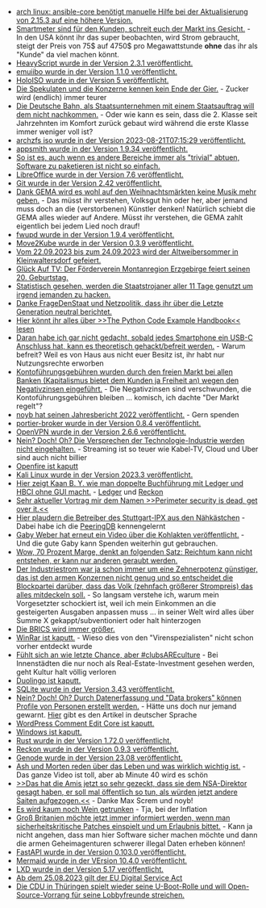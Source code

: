 * [arch linux: ansible-core benötigt manuelle Hilfe bei der Aktualisierung von 2.15.3 auf eine höhere Version.](https://archlinux.org/news/ansible-core-2153-1-update-may-require-manual-intervention/)
* [Smartmeter sind für den Kunden, schreit euch der Markt ins Gesicht.](http://blog.fefe.de/?ts=9a1cba01) - In den USA könnt ihr das super beobachten, wird Strom gebraucht, steigt der Preis von 75$ auf 4750$ pro Megawattstunde **ohne** das ihr als "Kunde" da viel machen könnt.
* [HeavyScript wurde in der Version 2.3.1 veröffentlicht.](https://github.com/Heavybullets8/heavy_script/releases/tag/v2.3.1)
* [emuiibo wurde in der Version 1.1.0 veröffentlicht.](https://wiidatabase.de/emuiibo-v1-1-0/)
* [HoloISO wurde in der Version 5 veröffentlicht.](https://github.com/HoloISO/holoiso/releases/tag/5)
* [Die Spekulaten und die Konzerne kennen kein Ende der Gier.](http://blog.fefe.de/?ts=9a1de909) - Zucker wird (endlich) immer teurer
* [Die Deutsche Bahn, als Staatsunternehmen mit einem Staatsauftrag will dem nicht nachkommen.](http://blog.fefe.de/?ts=9a1de729) - Oder wie kann es sein, dass die 2. Klasse seit Jahrzehnten im Komfort zurück gebaut wird während die erste Klasse immer weniger voll ist?
* [archzfs iso wurde in der Version 2023-08-21T07:15:29 veröffentlicht.](https://archzfs.leibelt.de/)
* [appsmith wurde in der Version 1.9.34 veröffentlicht.](https://github.com/appsmithorg/appsmith/releases/tag/v1.9.34)
* [So ist es, auch wenn es andere Bereiche immer als "trivial" abtuen, Software zu paketieren ist nicht so einfach.](https://utcc.utoronto.ca/~cks/space/blog/linux/PackagingTakesWork)
* [LibreOffice wurde in der Version 7.6 veröffentlicht.](https://www.borncity.com/blog/2023/08/22/libreoffice-7-6-freigegeben/)
* [Git wurde in der Version 2.42 veröffentlicht.](https://www.phoronix.com/news/Git-2.42-Released)
* [Dank GEMA wird es wohl auf den Weihnachtsmärkten keine Musik mehr geben.](https://netzpolitik.org/2023/gema-wucher-staedte-fuerchten-stille-nacht-auf-weihnachtsmaerkten/) - Das müsst ihr verstehen, Volksgut hin oder her, aber jemand muss doch an die (verstorbenen) Künstler denken! Natürlich schiebt die GEMA alles wieder auf Andere. Müsst ihr verstehen, die GEMA zahlt eigentlich bei jedem Lied noch drauf!
* [fwupd wurde in der Version 1.9.4 veröffentlicht.](https://github.com/fwupd/fwupd/releases/tag/1.9.4)
* [Move2Kube wurde in der Version 0.3.9 veröffentlicht.](https://github.com/konveyor/move2kube/releases/tag/v0.3.9)
* [Vom 22.09.2023 bis zum 24.09.2023 wird der Altweibersommer in Kleinwaltersdorf gefeiert.](https://kleinwaltersdorf.de/index.php/2023/08/22/altweibersommer-2023/)
* [Glück Auf TV: Der Förderverein Montanregion Erzgebirge feiert seinen 20. Geburtstag.](https://www.youtube.com/watch?v=WsHa68YYwsw)
* [Statistisch gesehen, werden die Staatstrojaner aller 11 Tage genutzt um irgend jemanden zu hacken.](https://netzpolitik.org/2023/justizstatistik-2021-polizei-hackt-alle-elf-tage-mit-staatstrojanern/)
* [Danke FrageDenStaat und Netzpolitik, dass ihr über die Letzte Generation neutral berichtet.](https://netzpolitik.org/2023/razzia-bei-letzter-generation-fragdenstaat-veroeffentlicht-gerichtsbeschluesse/)
* [Hier könnt ihr alles über >>The Python Code Example Handbook<< lesen](https://www.freecodecamp.org/news/the-python-code-example-handbook/)
* [Daran habe ich gar nicht gedacht, sobald jedes Smartphone ein USB-C Anschluss hat, kann es theoretisch gehackt/befreit werden.](https://www.youtube.com/watch?v=0UIpg19KECw) - Warum befreit? Weil es von Haus aus nicht euer Besitz ist, ihr habt nur Nutzungsrechte erworben
* [Kontoführungsgebühren wurden durch den freien Markt bei allen Banken (Kapitalismus bietet dem Kunden ja Freiheit an) wegen den Negativzinsen eingeführt.](http://blog.fefe.de/?ts=9a1b15b0) - Die Negativzinsen sind verschwunden, die Kontoführungsgebühren bleiben ... komisch, ich dachte "Der Markt regelt"?
* [noyb hat seinen Jahresbericht 2022 veröffentlicht.](https://noyb.eu/de/annual-report-2022-out-now) - Gern spenden
* [portier-broker wurde in der Version 0.8.4 veröffentlicht.](https://github.com/portier/portier-broker/releases/tag/v0.8.4)
* [OpenVPN wurde in der Version 2.6.6 veröffentlicht.](https://github.com/OpenVPN/openvpn/releases/tag/v2.6.6)
* [Nein? Doch! Oh? Die Versprechen der Technologie-Industrie werden nicht eingehalten.](http://blog.fefe.de/?ts=9a18ca40) - Streaming ist so teuer wie Kabel-TV, Cloud und Uber sind auch nicht billier
* [Openfire ist kaputt](https://www.bleepingcomputer.com/news/security/over-3-000-openfire-servers-vulnerable-to-takover-attacks/)
* [Kali Linux wurde in der Version 2023.3 veröffentlicht.](https://www.bleepingcomputer.com/news/security/kali-linux-20233-released-with-9-new-tools-internal-changes/)
* [Hier zeigt Kaan B. Y. wie man doppelte Buchführung mit Ledger und HBCI ohne GUI macht.](https://media.ccc.de/v/gpn21-10-buchhaltung-leicht-gemacht-mit-floss) - [Ledger](https://github.com/ledger/ledger) und [Reckon](https://github.com/cantino/reckon)
* [Sehr aktueller Vortrag mir dem Namen >>Perimeter security is dead, get over it.<<](https://media.ccc.de/v/gpn21-88-perimeter-security-is-dead-get-over-it-)
* [Hier plaudern die Betreiber des Stuttgart-IPX aus den Nähkästchen](https://media.ccc.de/v/gpn21-81-wie-tauscht-man-eigentlich-internet-) - Dabei habe ich die [PeeringDB](https://www.peeringdb.com/) kennengelernt
* [Gaby Weber hat erneut ein Video über die Kohlakten veröffentlicht.](http://blog.fefe.de/?ts=9a19e8bd) - Und die gute Gaby kann Spenden weiterhin gut gebrauchen.
* [Wow, 70 Prozent Marge, denkt an folgenden Satz: Reichtum kann nicht entstehen, er kann nur anderen geraubt werden.](http://blog.fefe.de/?ts=9a19e18b)
* [Der Industriestrom war ja schon immer um eine Zehnerpotenz günstiger, das ist den armen Konzernen nicht genug und so entscheidet die Blockpartei darüber, dass das Volk (zehnfach größerer Strompreis) das alles mitdeckeln soll.](http://blog.fefe.de/?ts=9a19dfd2) - So langsam verstehe ich, warum mein Vorgesetzter schockiert ist, weil ich mein Einkommen an die gesteigerten Ausgaben anpassen muss ... in seiner Welt wird alles über Summe X gekappt/subventioniert oder halt hinterzogen
* [Die BRICS wird immer größer.](http://blog.fefe.de/?ts=9a19dd68)
* [WinRar ist kaputt.](http://blog.fefe.de/?ts=9a19d635) - Wieso dies von den "Virenspezialisten" nicht schon vorher entdeckt wurde
* [Fühlt sich an wie letzte Chance, aber #clubsAREculture](https://events.ccc.de/2023/08/25/clubsareculture-kickoff/) - Bei Innenstädten die nur noch als Real-Estate-Investment gesehen werden, geht Kultur halt völlig verloren
* [Duolingo ist kaputt.](https://www.borncity.com/blog/2023/08/24/duolingo-leck-mit-26-millionen-nutzerdatenstze-prfung-auf-have-i-been-pawned-mglich/)
* [SQLite wurde in der Version 3.43 veröffentlicht.](https://www.phoronix.com/news/SQLite-3.43-Released)
* [Nein? Doch! Oh? Durch Datenerfassung und "Data brokers" können Profile von Personen erstellt werden.](https://netzpolitik.org/2023/eu-country-comparison-how-data-brokers-are-screening-us/) - Hätte uns doch nur jemand gewarnt. [Hier](https://netzpolitik.org/2023/europa-vergleich-wie-eng-uns-datenhaendler-auf-die-pelle-ruecken/) gibt es den Artikel in deutscher Sprache
* [WordPress Comment Edit Core ist kaputt.](https://www.borncity.com/blog/2023/08/24/wordpress-plugin-comment-edit-core-3-0-9-brickt-installationen/)
* [Windows ist kaputt.](https://www.bleepingcomputer.com/news/microsoft/new-windows-updates-cause-unsupported-processor-blue-screens/)
* [Rust wurde in der Version 1.72.0 veröffentlicht.](https://blog.rust-lang.org/2023/08/24/Rust-1.72.0.html)
* [Reckon wurde in der Version 0.9.3 veröffentlicht.](https://github.com/cantino/reckon/releases/tag/v0.9.3)
* [Genode wurde in der Version 23.08 veröffentlicht.](https://github.com/genodelabs/genode/releases/tag/23.08)
* [Ash und Morten reden über das Leben und was wirklich wichtig ist.](https://www.youtube.com/watch?v=XCND821EeW8) - Das ganze Video ist toll, aber ab Minute 40 wird es schön
* [>>Das hat die Amis jetzt so sehr gezeckt, dass sie dem NSA-Direktor gesagt haben, er soll mal öffentlich so tun, als würden jetzt andere Saiten aufgezogen.<<](https://blog.fefe.de/?ts=9a14f0ca) - Danke Max Screm und noyb!
* [Es wird kaum noch Wein getrunken](https://blog.fefe.de/?ts=9a170480) - Tja, bei der Inflation
* [Groß Britanien möchte jetzt immer informiert werden, wenn man sicherheitskritische Patches einspielt und um Erlaubnis bittet.](https://blog.fefe.de/?ts=9a17c186) - Kann ja nicht angehen, dass man hier Software sicher machen möchte und dann die armen Geheimagenturen schwerer illegal Daten erheben können!
* [FastAPI wurde in der Version 0.103.0 veröffentlicht.](https://github.com/tiangolo/fastapi/releases/tag/0.103.0)
* [Mermaid wurde in der VErsion 10.4.0 veröffentlicht.](https://github.com/mermaid-js/mermaid/releases/tag/v10.4.0)
* [LXD wurde in der Version 5.17 veröffentlicht.](https://www.phoronix.com/news/LXD-5.17-Released)
* [Ab dem 25.08.2023 gilt der EU Digital Service Act](https://www.borncity.com/blog/2023/08/25/25-august-2023-ab-heute-gilt-der-eu-digital-services-act-big-tech-muss-reagieren/)
* [Die CDU in Thüringen spielt wieder seine U-Boot-Rolle und will Open-Source-Vorrang für seine Lobbyfreunde streichen.](https://netzpolitik.org/2023/thueringer-vergaberecht-cdu-will-open-source-vorrang-streichen/)
